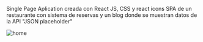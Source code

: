 Single Page Aplication creada con React JS, CSS y react icons
SPA de un restaurante con sistema de reservas y un blog donde se muestran datos de la API "JSON placeholder"

![home](https://user-images.githubusercontent.com/82996662/142675423-bc2dcdff-e33b-4e82-b46f-d0570bd86c62.png)
